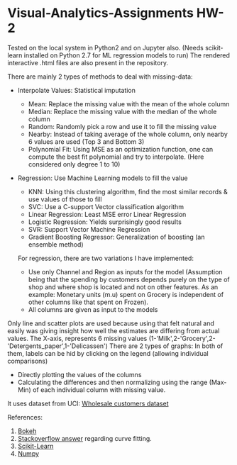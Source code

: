 # Visual-Analytics-Assignments HW-2

Tested on the local system in Python2 and on Jupyter also. (Needs scikit-learn installed on Python 2.7 for ML regression models to run)
The rendered interactive .html files are also present in the repository.

There are mainly 2 types of methods to deal with missing-data:
* Interpolate Values: Statistical imputation
    * Mean: Replace the missing value with the mean of the whole column
    * Median: Replace the missing value with the median of the whole column
    * Random: Randomly pick a row and use it to fill the missing value
    * Nearby: Instead of taking average of the whole column, only nearby 6 values are used (Top 3 and Bottom 3)
    * Polynomial Fit: Using MSE as an optimization function, one can compute the best fit polynomial and try to interpolate. (Here considered only degree 1 to 10)

* Regression: Use Machine Learning models to fill the value
    * KNN: Using this clustering algorithm, find the most similar records & use values of those to fill
    * SVC: Use a C-support Vector classification algorithm
    * Linear Regression: Least MSE error Linear Regression
    * Logistic Regression: Yields surprisingly good results
    * SVR: Support Vector Machine Regression
    * Gradient Boosting Regressor: Generalization of boosting (an ensemble method)
   
   For regression, there are two variations I have implemented:
    * Use only Channel and Region as inputs for the model (Assumption being that the spending by customers depends purely on the type of shop and where shop is located and not on other features. As an example: Monetary units (m.u) spent on Grocery is independent of other columns like that spent on Frozen).
    * All columns are given as input to the models

Only line and scatter plots are used because using that felt natural and easily was giving insight how well the estimates are differing from actual values. The X-axis, represents 6 missing values (1-'Milk',2-'Grocery',2-'Detergents_paper',1-'Delicassen')
There are 2 types of graphs: In both of them, labels can be hid by clicking on the legend (allowing individual comparisons)
* Directly plotting the values of the columns
* Calculating the differences and then normalizing using the range (Max-Min) of each individual column with missing value.

It uses dataset from UCI: <a href="http://archive.ics.uci.edu/ml/datasets/Wholesale+customers">Wholesale customers dataset</a>

References:
1) <a href="https://bokeh.pydata.org/en/latest/docs/user_guide.html">Bokeh</a> 
2) <a href="https://stackoverflow.com/questions/19165259/python-numpy-scipy-curve-fitting">Stackoverflow answer</a> regarding curve fitting.
3) <a href="http://scikit-learn.org/stable/">Scikit-Learn</a>
4) <a href="https://docs.scipy.org/doc/numpy-dev/user/quickstart.html">Numpy</a>
